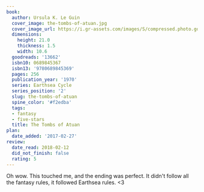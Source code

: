 ```yaml
---
book:
  author: Ursula K. Le Guin
  cover_image: the-tombs-of-atuan.jpg
  cover_image_url: https://i.gr-assets.com/images/S/compressed.photo.goodreads.com/books/1417900879l/13662._SY160_.jpg
  dimensions:
    height: 21.0
    thickness: 1.5
    width: 10.6
  goodreads: '13662'
  isbn10: 0689845367
  isbn13: '9780689845369'
  pages: 256
  publication_year: '1970'
  series: Earthsea Cycle
  series_position: '2'
  slug: the-tombs-of-atuan
  spine_color: '#f2edba'
  tags:
  - fantasy
  - five-stars
  title: The Tombs of Atuan
plan:
  date_added: '2017-02-27'
review:
  date_read: 2018-02-12
  did_not_finish: false
  rating: 5
---
```


Oh wow. This touched me, and the ending was perfect. It didn't follow all the fantasy rules, it followed Earthsea rules. &lt;3
